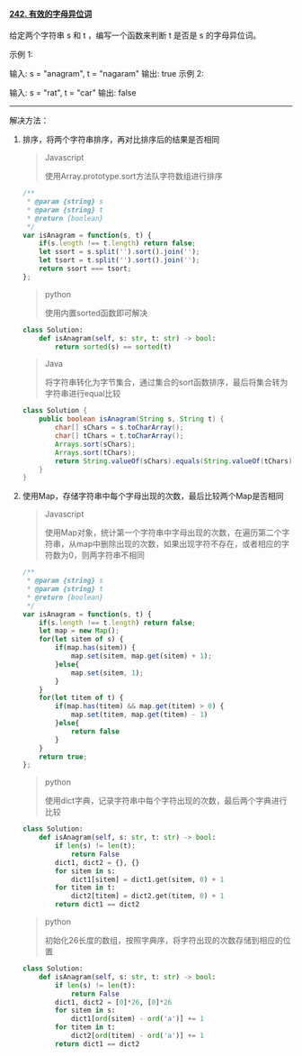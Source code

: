 #### [242. 有效的字母异位词](https://leetcode-cn.com/problems/valid-anagram/)

给定两个字符串 s 和 t ，编写一个函数来判断 t 是否是 s 的字母异位词。

示例 1:

输入: s = "anagram", t = "nagaram"
输出: true
示例 2:

输入: s = "rat", t = "car"
输出: false

---

解决方法：

1. 排序，将两个字符串排序，再对比排序后的结果是否相同

   >Javascript
   >
   >使用Array.prototype.sort方法队字符数组进行排序

   ```js
   /**
    * @param {string} s
    * @param {string} t
    * @return {boolean}
    */
   var isAnagram = function(s, t) {
       if(s.length !== t.length) return false;
       let ssort = s.split('').sort().join('');
       let tsort = t.split('').sort().join('');
       return ssort === tsort;
   };
   ```

   >python
   >
   >使用内置sorted函数即可解决

   ```python
   class Solution:
       def isAnagram(self, s: str, t: str) -> bool:
           return sorted(s) == sorted(t)
   ```

   > Java
   >
   > 将字符串转化为字节集合，通过集合的sort函数排序，最后将集合转为字符串进行equal比较

   ```java
   class Solution {
       public boolean isAnagram(String s, String t) {
           char[] sChars = s.toCharArray();
           char[] tChars = t.toCharArray();
           Arrays.sort(sChars);
           Arrays.sort(tChars);
           return String.valueOf(sChars).equals(String.valueOf(tChars));
       }
   }
   ```

   



1. 使用Map，存储字符串中每个字母出现的次数，最后比较两个Map是否相同

   >Javascript
   >
   >使用Map对象，统计第一个字符串中字母出现的次数，在遍历第二个字符串，从map中删除出现的次数，如果出现字符不存在，或者相应的字符数为0，则两字符串不相同

   ```js
   /**
    * @param {string} s
    * @param {string} t
    * @return {boolean}
    */
   var isAnagram = function(s, t) {
       if(s.length !== t.length) return false;
       let map = new Map();
       for(let sitem of s) {
           if(map.has(sitem)) {
               map.set(sitem, map.get(sitem) + 1);
           }else{
               map.set(sitem, 1);
           }
       }
       for(let titem of t) {
           if(map.has(titem) && map.get(titem) > 0) {
               map.set(titem, map.get(titem) - 1)
           }else{
               return false
           }
       }
       return true;
   };
   ```

   >python
   >
   >使用dict字典，记录字符串中每个字符出现的次数，最后两个字典进行比较

   ```python
   class Solution:
       def isAnagram(self, s: str, t: str) -> bool:
           if len(s) != len(t):
               return False
           dict1, dict2 = {}, {}
           for sitem in s:
               dict1[sitem] = dict1.get(sitem, 0) + 1
           for titem in t:
               dict2[titem] = dict2.get(titem, 0) + 1
           return dict1 == dict2
   ```

   >python
   >
   >初始化26长度的数组，按照字典序，将字符出现的次数存储到相应的位置

   ```python
   class Solution:
       def isAnagram(self, s: str, t: str) -> bool:
           if len(s) != len(t):
               return False
           dict1, dict2 = [0]*26, [0]*26
           for sitem in s:
               dict1[ord(sitem) - ord('a')] += 1
           for titem in t:
               dict2[ord(titem) - ord('a')] += 1
           return dict1 == dict2
   ```

   

